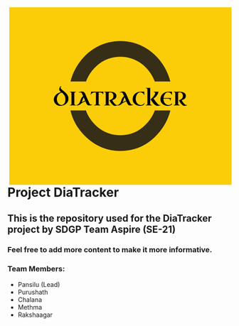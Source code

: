 
<img align = "right" src="diatracker-logo.png" width="500" height = "400"/>

# Project DiaTracker

## This is the repository used for the DiaTracker project by SDGP Team Aspire (SE-21)

### Feel free to add more content to make it more informative.

### Team Members:
* Pansilu (Lead)
* Purushath
* Chalana
* Methma
* Rakshaagar
